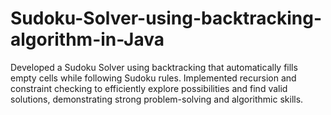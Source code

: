 # Sudoku-Solver-using-backtracking-algorithm-in-Java
Developed a Sudoku Solver using backtracking that automatically fills empty cells while following Sudoku rules. Implemented recursion and constraint checking to efficiently explore possibilities and find valid solutions, demonstrating strong problem-solving and algorithmic skills.
